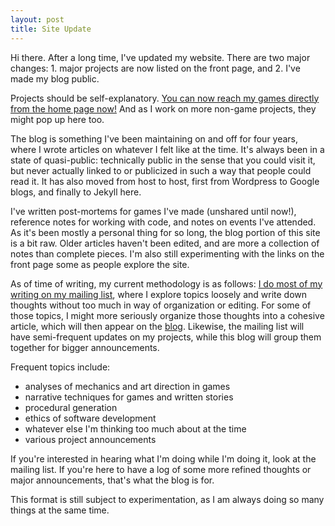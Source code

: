 ```yaml
---
layout: post
title: Site Update
---
```


Hi there. After a long time, I've updated my website. There are two major changes: 1. major projects are now listed on the front page, and 2. I've made my blog public.

Projects should be self-explanatory. [You can now reach my games directly from the home page now!](/) And as I work on more non-game projects, they might pop up here too.

The blog is something I've been maintaining on and off for four years, where I wrote articles on whatever I felt like at the time. It's always been in a state of quasi-public: technically public in the sense that you could visit it, but never actually linked to or publicized in such a way that people could read it. It has also moved from host to host, first from Wordpress to Google blogs, and finally to Jekyll here.

I've written post-mortems for games I've made (unshared until now!), reference notes for working with code, and notes on events I've attended. As it's been mostly a personal thing for so long, the blog portion of this site is a bit raw. Older articles haven't been edited, and are more a collection of notes than complete pieces. I'm also still experimenting with the links on the front page some as people explore the site.

As of time of writing, my current methodology is as follows: [I do most of my writing on my mailing list](https://tinyletter.com/amorphous), where I explore topics loosely and write down thoughts without too much in way of organization or editing. For some of those topics, I might more seriously organize those thoughts into a cohesive article, which will then appear on the [blog](/blog). Likewise, the mailing list will have semi-frequent updates on my projects, while this blog will group them together for bigger announcements.

Frequent topics include:

* analyses of mechanics and art direction in games
* narrative techniques for games and written stories
* procedural generation
* ethics of software development
* whatever else I'm thinking too much about at the time
* various project announcements

If you're interested in hearing what I'm doing while I'm doing it, look at the mailing list. If you're here to have a log of some more refined thoughts or major announcements, that's what the blog is for.

This format is still subject to experimentation, as I am always doing so many things at the same time. 